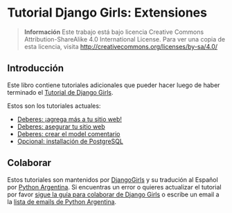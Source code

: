 # Tutorial Django Girls: Extensiones

> **Información** Este trabajo está bajo licencia Creative Commons
Attribution-ShareAlike 4.0 International License. Para ver una copia
de esta licencia, visita
http://creativecommons.org/licenses/by-sa/4.0/

## Introducción

Este libro contiene tutoriales adicionales que pueder hacer luego de haber terminado el [Tutorial de Django Girls](http://tutorial.djangogirls.org/es/).

Estos son los tutoriales actuales:
- [Deberes: ¡agrega más a tu sitio web!](homework/README.md)
- [Deberes: asegurar tu sitio web](authentication_authorization/README.md)
- [Deberes: crear el model comentario](homework_create_more_models/README.md)
- [Opcional: installación de PostgreSQL](optional_postgresql_installation/README.md)

## Colaborar

Estos tutoriales son mantenidos por [DjangoGirls](http://djangogirls.org/) y su tradución al Español por [Python Argentina](http://python.org.ar/). Si encuentras un error o quieres actualizar el tutorial por favor [sigue la guía para colaborar de Django Girls](https://github.com/DjangoGirls/tutorial/blob/master/CONTRIBUTING.md) o escribe un email a la [lista de emails de Python Argentina](http://python.org.ar/lista/).
